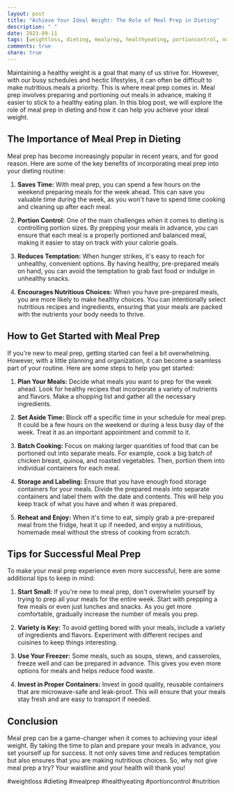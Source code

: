```yaml
---
layout: post
title: "Achieve Your Ideal Weight: The Role of Meal Prep in Dieting"
description: " "
date: 2023-09-11
tags: [weightloss, dieting, mealprep, healthyeating, portioncontrol, nutrition]
comments: true
share: true
---
```


Maintaining a healthy weight is a goal that many of us strive for. However, with our busy schedules and hectic lifestyles, it can often be difficult to make nutritious meals a priority. This is where meal prep comes in. Meal prep involves preparing and portioning out meals in advance, making it easier to stick to a healthy eating plan. In this blog post, we will explore the role of meal prep in dieting and how it can help you achieve your ideal weight.

## The Importance of Meal Prep in Dieting

Meal prep has become increasingly popular in recent years, and for good reason. Here are some of the key benefits of incorporating meal prep into your dieting routine:

1. **Saves Time:** With meal prep, you can spend a few hours on the weekend preparing meals for the week ahead. This can save you valuable time during the week, as you won't have to spend time cooking and cleaning up after each meal.

2. **Portion Control:** One of the main challenges when it comes to dieting is controlling portion sizes. By prepping your meals in advance, you can ensure that each meal is a properly portioned and balanced meal, making it easier to stay on track with your calorie goals.

3. **Reduces Temptation:** When hunger strikes, it's easy to reach for unhealthy, convenient options. By having healthy, pre-prepared meals on hand, you can avoid the temptation to grab fast food or indulge in unhealthy snacks.

4. **Encourages Nutritious Choices:** When you have pre-prepared meals, you are more likely to make healthy choices. You can intentionally select nutritious recipes and ingredients, ensuring that your meals are packed with the nutrients your body needs to thrive.

## How to Get Started with Meal Prep

If you're new to meal prep, getting started can feel a bit overwhelming. However, with a little planning and organization, it can become a seamless part of your routine. Here are some steps to help you get started:

1. **Plan Your Meals:** Decide what meals you want to prep for the week ahead. Look for healthy recipes that incorporate a variety of nutrients and flavors. Make a shopping list and gather all the necessary ingredients.

2. **Set Aside Time:** Block off a specific time in your schedule for meal prep. It could be a few hours on the weekend or during a less busy day of the week. Treat it as an important appointment and commit to it.

3. **Batch Cooking:** Focus on making larger quantities of food that can be portioned out into separate meals. For example, cook a big batch of chicken breast, quinoa, and roasted vegetables. Then, portion them into individual containers for each meal.

4. **Storage and Labeling:** Ensure that you have enough food storage containers for your meals. Divide the prepared meals into separate containers and label them with the date and contents. This will help you keep track of what you have and when it was prepared.

5. **Reheat and Enjoy:** When it's time to eat, simply grab a pre-prepared meal from the fridge, heat it up if needed, and enjoy a nutritious, homemade meal without the stress of cooking from scratch.

## Tips for Successful Meal Prep

To make your meal prep experience even more successful, here are some additional tips to keep in mind:

1. **Start Small:** If you're new to meal prep, don't overwhelm yourself by trying to prep all your meals for the entire week. Start with prepping a few meals or even just lunches and snacks. As you get more comfortable, gradually increase the number of meals you prep.

2. **Variety is Key:** To avoid getting bored with your meals, include a variety of ingredients and flavors. Experiment with different recipes and cuisines to keep things interesting.

3. **Use Your Freezer:** Some meals, such as soups, stews, and casseroles, freeze well and can be prepared in advance. This gives you even more options for meals and helps reduce food waste.

4. **Invest in Proper Containers:** Invest in good quality, reusable containers that are microwave-safe and leak-proof. This will ensure that your meals stay fresh and are easy to transport if needed.

## Conclusion

Meal prep can be a game-changer when it comes to achieving your ideal weight. By taking the time to plan and prepare your meals in advance, you set yourself up for success. It not only saves time and reduces temptation but also ensures that you are making nutritious choices. So, why not give meal prep a try? Your waistline and your health will thank you!

#weightloss #dieting #mealprep #healthyeating #portioncontrol #nutrition